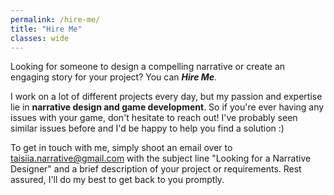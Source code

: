 ```yaml
---
permalink: /hire-me/
title: "Hire Me"
classes: wide
---
```


Looking for someone to design a compelling narrative or create an engaging story for your project? You can _**Hire Me**_.

I work on a lot of different projects every day, but my passion and expertise lie in **narrative design and game development**. So if you're ever having any issues with your game, don't hesitate to reach out! I've probably seen similar issues before and I'd be happy to help you find a solution :)

To get in touch with me, simply shoot an email over to [taisiia.narrative@gmail.com](taisiia.narrative@gmail.com) with the subject line "Looking for a Narrative Designer" and a brief description of your project or requirements. Rest assured, I'll do my best to get back to you promptly.
